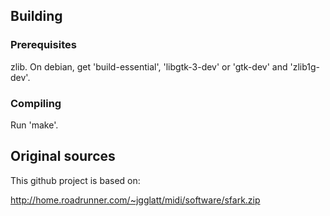 ## Building 

### Prerequisites 

zlib. On debian, get 'build-essential', 'libgtk-3-dev' or 'gtk-dev' and 'zlib1g-dev'.

### Compiling 

Run 'make'.

## Original sources 

This github project is based on:

http://home.roadrunner.com/~jgglatt/midi/software/sfark.zip
